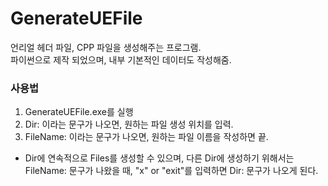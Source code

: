 # GenerateUEFile

언리얼 헤더 파일, CPP 파일을 생성해주는 프로그램.  
파이썬으로 제작 되었으며, 내부 기본적인 데이터도 작성해줌.

### 사용법
1. GenerateUEFile.exe를 실행
2. Dir: 이라는 문구가 나오면, 원하는 파일 생성 위치를 입력.
3. FileName: 이라는 문구가 나오면, 원하는 파일 이름을 작성하면 끝.

- Dir에 연속적으로 Files를 생성할 수 있으며, 다른 Dir에 생성하기 위해서는 FileName: 문구가 나왔을 때, "x" or "exit"를 입력하면 Dir: 문구가 나오게 된다.

